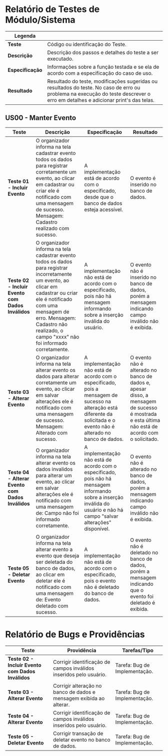 # Relatório de Testes de Módulo/Sistema

| Legenda           |                                                                                                                                                                                 |
|-------------------|---------------------------------------------------------------------------------------------------------------------------------------------------------------------------------|
| **Teste**         | Código ou identificação do Teste.                                                                                                                                               |
| **Descrição**     | Descrição dos passos e detalhes do teste a ser executado.                                                                                                                       |
| **Especificação** | Informações sobre a função testada e se ela de acordo com a especificação do caso de uso.                                                                                       |
| **Resultado**     | Resultado do teste, modificações sugeridas ou resultados do teste. No caso de erro ou problema na execução do teste descrever o erro em detalhes e adicionar print's das telas. |

## US00 - Manter Evento

|       Teste                                       |           Descrição                                                                                                                                                                                                                                                 |       Especificação                                                                                                                                                       |     Resultado                                                                                                                                   |
|---------------------------------------------------|---------------------------------------------------------------------------------------------------------------------------------------------------------------------------------------------------------------------------------------------------------------------|---------------------------------------------------------------------------------------------------------------------------------------------------------------------------|-------------------------------------------------------------------------------------------------------------------------------------------------|
| **Teste 01 - Incluir Evento**                     | O organizador informa na tela cadastrar evento todos os dados para registrar corretamente um evento, ao clicar em cadastrar ou criar ele é notificado com uma mensagem de sucesso. Mensagem: Cadastro realizado com sucesso.                                        | A implementação está de acordo com o especificado, desde que o banco de dados esteja acessível.                                                                           | O evento é inserido no banco de dados.                                                                                                          |
| **Teste 02 - Incluir Evento com Dados Inválidos** | O organizador informa na tela cadastrar evento todos os dados para registrar incorretamente um evento, ao clicar em cadastrar ou criar ele é notificado com uma mensagem de erro. Mensagem: Cadastro não realizado, o campo "xxxx" não foi informado corretamente.  | A implementação não está de acordo com o especificado, pois não há mensagem informando sobre a inserção inválida do usuário.                                              | O evento não é inserido no banco de dados, porém a mensagem indicando campo inválido não é exibida.                                             |
| **Teste 03 - Alterar Evento**                     | O organizador informa na tela alterar evento os dados para alterar corretamente um evento, ao clicar em salvar alterações ele é notificado com uma mensagem de sucesso. Mensagem: Alterado com sucesso.                                                             | A implementação não está de acordo com o especificado, pois a mensagem de sucesso na alteração está diferente da solicitada e o evento não é alterado no banco de dados.  | O evento não é alterado no banco de dados e, apesar disso, a mensagem de sucesso é mostrada e esta última não está de acordo com o solicitado.  |
| **Teste 04 - Alterar Evento com Dados Inválidos** | O organizador informa na tela alterar evento os dados invalidos para alterar um evento, ao clicar em salvar alterações ele é notificado com uma mensagem de: Campo não foi informado corretamente.                                                                  | A implementação não está de acordo com o especificado, pois não há mensagem informando sobre a inserção inválida do usuário e não há campo "salvar alterações" disponível.| O evento não é alterado no banco de dados, porém a mensagem indicando campo inválido não é exibida.                                             |
| **Teste 05 - Deletar Evento**                     | O organizador informa na tela alterar evento a evento que deseja ser deletada do banco de dados, ao clicar em deletar ele é notificado com uma mensagem de: Evento deletado com sucesso.                                                                            | A implementação não está de acordo com o especificado, pois o evento não é deletado do banco de dados.                                                                    | O evento não é deletado no banco de dados, porém a mensagem indicando que o evento foi deletado é exibida.                                      |

# Relatório de Bugs e Providências

|       Teste                                       |                    Providência                                      |       Tarefas/Tipo            |
|---------------------------------------------------|---------------------------------------------------------------------|-------------------------------|
| **Teste 02 - Incluir Evento com Dados Inválidos** | Corrigir identificação de campos inválidos inseridos pelo usuário.  | Tarefa: Bug de Implementação. |
| **Teste 03 - Alterar Evento**                     | Corrigir alteração no banco de dados e mensagem exibida ao alterar. | Tarefa: Bug de Implementação. |
| **Teste 04 - Alterar Evento**                     | Corrigir identificação de campos inválidos inseridos pelo usuário.  | Tarefa: Bug de Implementação. |
| **Teste 05 - Deletar Evento**                     | Corrigir transação de deletar evento no banco de dados.             | Tarefa: Bug de Implementação. |
